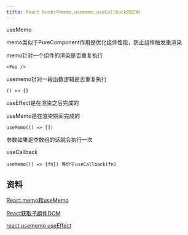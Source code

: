 ```yaml
---
title: React hooks中memo,usememo,useCallback的区别
---
```


useMemo

memo类似于PureComponent作用是优化组件性能，防止组件触发重渲染

memo针对一个组件的渲染是否重复执行
```
<Foo />
```

usememo针对一段函数逻辑是否重复执行
```
() => {}
```

useEffect是在渲染之后完成的

useMemo是在渲染期间完成的

```
useMemo(() => [])
```
参数如果是空数组的话就会执行一次

useCallback
```
useMemo(() => {fn}) 等价于useCallback(fn)
```

## 资料
[React.memo和useMemo](https://zhuanlan.zhihu.com/p/339438975)

[React获取子组件DOM](https://www.jianshu.com/p/f533a9d7645c)

[react usememo useEffect](https://blog.csdn.net/wujunlei1595848/article/details/90437634)